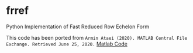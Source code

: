 # frref
Python Implementation of Fast Reduced Row Echelon Form

This code has been ported from ```Armin Ataei (2020). MATLAB Central File Exchange. Retrieved June 25, 2020.``` [Matlab Code ](https://www.mathworks.com/matlabcentral/fileexchange/21583-fast-reduced-row-echelon-form)
